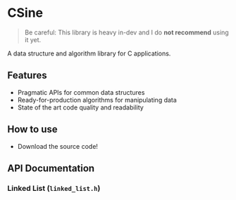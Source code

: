# CSine
> Be careful: This library is heavy in-dev and I do **not recommend** using it yet.

A data structure and algorithm library for C applications.

## Features
- Pragmatic APIs for common data structures
- Ready-for-production algorithms for manipulating data
- State of the art code quality and readability

## How to use
- Download the source code!

## API Documentation
### Linked List (`linked_list.h`)